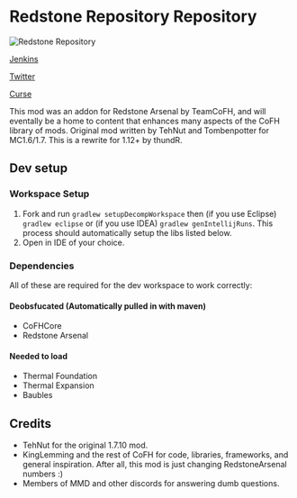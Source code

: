 Redstone Repository Repository
==============

![](https://github.com/thundR/RedstoneRepository/raw/master/src/main/resources/assets/redstonerepository/textures/logo.png "Redstone Repository")

[Jenkins](https://ci.thundr.pw/)

[Twitter](https://twitter.com/rdnuht)

[Curse](https://minecraft.curseforge.com/projects/redstone-repository)

This mod was an addon for Redstone Arsenal by TeamCoFH, and will eventally be a home to content that enhances many aspects of the CoFH library of mods. Original mod written by TehNut and Tombenpotter for MC1.6/1.7. This is a rewrite for 1.12+ by thundR. 

## Dev setup

### Workspace Setup
1. Fork and run `gradlew setupDecompWorkspace` then (if you use Eclipse) `gradlew eclipse` or (if you use IDEA) `gradlew genIntellijRuns`. This process should automatically setup the libs listed below.
2. Open in IDE of your choice.

### Dependencies
All of these are required for the dev workspace to work correctly:

#### Deobsfucated (Automatically pulled in with maven)
* CoFHCore 
* Redstone Arsenal 

#### Needed to load
* Thermal Foundation 
* Thermal Expansion
* Baubles

## Credits
 - TehNut for the original 1.7.10 mod.
 - KingLemming and the rest of CoFH for code, libraries, frameworks, and general inspiration. After all, this mod is just changing RedstoneArsenal numbers :)
 - Members of MMD and other discords for answering dumb questions. 
 
